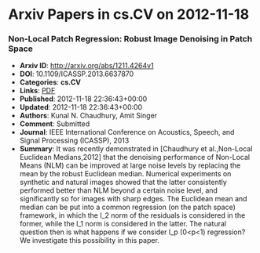 # Arxiv Papers in cs.CV on 2012-11-18
### Non-Local Patch Regression: Robust Image Denoising in Patch Space
- **Arxiv ID**: http://arxiv.org/abs/1211.4264v1
- **DOI**: 10.1109/ICASSP.2013.6637870
- **Categories**: **cs.CV**
- **Links**: [PDF](http://arxiv.org/pdf/1211.4264v1)
- **Published**: 2012-11-18 22:36:43+00:00
- **Updated**: 2012-11-18 22:36:43+00:00
- **Authors**: Kunal N. Chaudhury, Amit Singer
- **Comment**: Submitted
- **Journal**: IEEE International Conference on Acoustics, Speech, and Signal
  Processing (ICASSP), 2013
- **Summary**: It was recently demonstrated in [Chaudhury et al.,Non-Local Euclidean Medians,2012] that the denoising performance of Non-Local Means (NLM) can be improved at large noise levels by replacing the mean by the robust Euclidean median. Numerical experiments on synthetic and natural images showed that the latter consistently performed better than NLM beyond a certain noise level, and significantly so for images with sharp edges. The Euclidean mean and median can be put into a common regression (on the patch space) framework, in which the l_2 norm of the residuals is considered in the former, while the l_1 norm is considered in the latter. The natural question then is what happens if we consider l_p (0<p<1) regression? We investigate this possibility in this paper.



